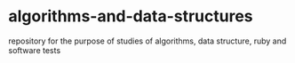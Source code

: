 # algorithms-and-data-structures
repository for the purpose of studies of algorithms, data structure, ruby and software tests
